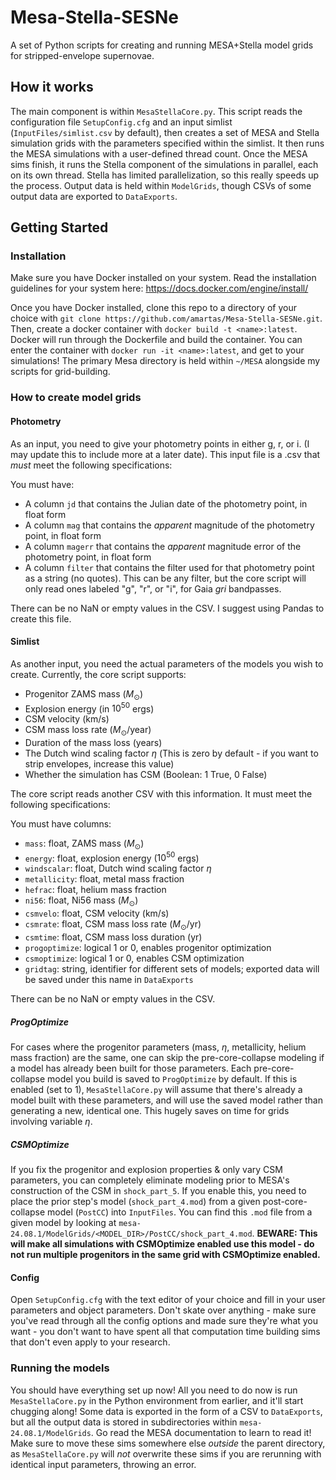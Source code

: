 # Mesa-Stella-SESNe
A set of Python scripts for creating and running MESA+Stella model grids for stripped-envelope supernovae.

## How it works
The main component is within ```MesaStellaCore.py```.  This script reads the configuration file ```SetupConfig.cfg``` and an input simlist (```InputFiles/simlist.csv``` by default), then creates a set of MESA and Stella simulation grids with the parameters specified within the simlist.  It then runs the MESA simulations with a user-defined thread count.  Once the MESA sims finish, it runs the Stella component of the simulations in parallel, each on its own thread.  Stella has limited parallelization, so this really speeds up the process.  Output data is held within ```ModelGrids```, though CSVs of some output data are exported to ```DataExports```.

## Getting Started

### Installation

Make sure you have Docker installed on your system.  Read the installation guidelines for your system here: https://docs.docker.com/engine/install/

Once you have Docker installed, clone this repo to a directory of your choice with ```git clone https://github.com/amartas/Mesa-Stella-SESNe.git```.  Then, create a docker container with ```docker build -t <name>:latest```.  Docker will run through the Dockerfile and build the container.  You can enter the container with ```docker run -it <name>:latest```, and get to your simulations!  The primary Mesa directory is held within ```~/MESA``` alongside my scripts for grid-building.

### How to create model grids

#### Photometry
As an input, you need to give your photometry points in either g, r, or i.  (I may update this to include more at a later date).  This input file is a .csv that *must* meet the following specifications:

You must have:
- A column ```jd``` that contains the Julian date of the photometry point, in float form
- A column ```mag``` that contains the *apparent* magnitude of the photometry point, in float form
- A column ```magerr``` that contains the *apparent* magnitude error of the photometry point, in float form
- A column ```filter``` that contains the filter used for that photometry point as a string (no quotes).  This can be any filter, but the core script will only read ones labeled "g", "r", or "i", for Gaia *gri* bandpasses.

There can be no NaN or empty values in the CSV.  I suggest using Pandas to create this file.

#### Simlist
As another input, you need the actual parameters of the models you wish to create.  Currently, the core script supports:

- Progenitor ZAMS mass ($M_\odot$)
- Explosion energy (in $10^{50}$ ergs)
- CSM velocity (km/s)
- CSM mass loss rate ($M_\odot$/year)
- Duration of the mass loss (years)
- The Dutch wind scaling factor $\eta$ (This is zero by default - if you want to strip envelopes, increase this value)
- Whether the simulation has CSM (Boolean: 1 True, 0 False)

The core script reads another CSV with this information.  It must meet the following specifications:

You must have columns:
- ```mass```: float, ZAMS mass ($M_\odot$)
- ```energy```: float, explosion energy ($10^{50}$ ergs)
- ```windscalar```: float, Dutch wind scaling factor $\eta$
- ```metallicity```: float, metal mass fraction
- ```hefrac```: float, helium mass fraction
- ```ni56```: float, Ni56 mass ($M_\odot$)
- ```csmvelo```: float, CSM velocity (km/s)
- ```csmrate```: float, CSM mass loss rate ($M_\odot$/yr)
- ```csmtime```: float, CSM mass loss duration (yr)
- ```progoptimize```: logical 1 or 0, enables progenitor optimization
- ```csmoptimize```: logical 1 or 0, enables CSM optimization
- ```gridtag```: string, identifier for different sets of models; exported data will be saved under this name in ```DataExports```

There can be no NaN or empty values in the CSV.

##### ProgOptimize

For cases where the progenitor parameters (mass, $\eta$, metallicity, helium mass fraction) are the same, one can skip the pre-core-collapse modeling if a model has already been built for those parameters.  Each pre-core-collapse model you build is saved to ```ProgOptimize``` by default.  If this is enabled (set to 1), ```MesaStellaCore.py``` will assume that there's already a model built with these parameters, and will use the saved model rather than generating a new, identical one.  This hugely saves on time for grids involving variable $\eta$.

##### CSMOptimize

If you fix the progenitor and explosion properties & only vary CSM parameters, you can completely eliminate modeling prior to MESA's construction of the CSM in ```shock_part_5```.  If you enable this, you need to place the prior step's model (```shock_part_4.mod```) from a given post-core-collapse model (```PostCC```) into ```InputFiles```.  You can find this ```.mod``` file from a given model by looking at ```mesa-24.08.1/ModelGrids/<MODEL_DIR>/PostCC/shock_part_4.mod```.  **BEWARE: This will make all simulations with CSMOptimize enabled use this model - do not run multiple progenitors in the same grid with CSMOptimize enabled.**

#### Config

Open ```SetupConfig.cfg``` with the text editor of your choice and fill in your user parameters and object parameters.  Don't skate over anything - make sure you've read through all the config options and made sure they're what you want - you don't want to have spent all that computation time building sims that don't even apply to your research.

### Running the models

You should have everything set up now!  All you need to do now is run ```MesaStellaCore.py``` in the Python environment from earlier, and it'll start chugging along!  Some data is exported in the form of a CSV to ```DataExports```, but all the output data is stored in subdirectories within ```mesa-24.08.1/ModelGrids```.  Go read the MESA documentation to learn to read it!  Make sure to move these sims somewhere else *outside* the parent directory, as ```MesaStellaCore.py``` will *not* overwrite these sims if you are rerunning with identical input parameters, throwing an error.

